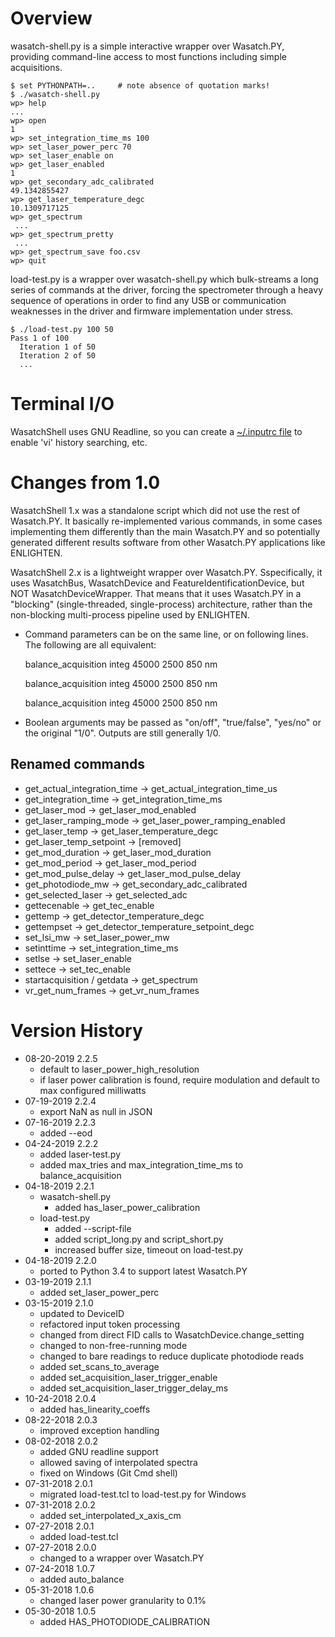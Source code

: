 # Overview

wasatch-shell.py is a simple interactive wrapper over Wasatch.PY, providing
command-line access to most functions including simple acquisitions.

    $ set PYTHONPATH=..     # note absence of quotation marks!
    $ ./wasatch-shell.py
    wp> help
    ...
    wp> open
    1
    wp> set_integration_time_ms 100
    wp> set_laser_power_perc 70
    wp> set_laser_enable on
    wp> get_laser_enabled
    1
    wp> get_secondary_adc_calibrated
    49.1342855427
    wp> get_laser_temperature_degc
    10.1309717125
    wp> get_spectrum
     ...
    wp> get_spectrum_pretty
     ...
    wp> get_spectrum_save foo.csv
    wp> quit

load-test.py is a wrapper over wasatch-shell.py which bulk-streams a long series
of commands at the driver, forcing the spectrometer through a heavy sequence of
operations in order to find any USB or communication weaknesses in the driver and
firmware implementation under stress.

    $ ./load-test.py 100 50
    Pass 1 of 100
      Iteration 1 of 50
      Iteration 2 of 50
      ...

# Terminal I/O

WasatchShell uses GNU Readline, so you can create a 
[~/.inputrc file](https://www.gnu.org/software/bash/manual/html_node/Readline-Init-File.html)
to enable 'vi' history searching, etc.

# Changes from 1.0

WasatchShell 1.x was a standalone script which did not use the rest of 
Wasatch.PY.  It basically re-implemented various commands, in some cases 
implementing them differently than the main Wasatch.PY and so potentially 
generated different results software from other Wasatch.PY applications
like ENLIGHTEN.  

WasatchShell 2.x is a lightweight wrapper over Wasatch.PY.  Sspecifically,
it uses WasatchBus, WasatchDevice and FeatureIdentificationDevice, but NOT
WasatchDeviceWrapper.  That means that it uses Wasatch.PY in a "blocking"
(single-threaded, single-process) architecture, rather than the non-blocking 
multi-process pipeline used by ENLIGHTEN.

- Command parameters can be on the same line, or on following lines.  The 
  following are all equivalent:

  balance\_acquisition integ 45000 2500 850 nm

  balance\_acquisition integ
  45000 2500
  850 nm

  balance\_acquisition 
  integ
  45000 
  2500
  850 
  nm

- Boolean arguments may be passed as "on/off", "true/false", "yes/no" or the 
  original "1/0".  Outputs are still generally 1/0.

## Renamed commands

- get\_actual\_integration\_time -> get\_actual\_integration\_time\_us
- get\_integration\_time -> get\_integration\_time\_ms
- get\_laser\_mod -> get\_laser\_mod\_enabled
- get\_laser\_ramping\_mode -> get\_laser\_power\_ramping\_enabled
- get\_laser\_temp -> get\_laser\_temperature\_degc
- get\_laser\_temp\_setpoint -> [removed]
- get\_mod\_duration -> get\_laser\_mod\_duration
- get\_mod\_period -> get\_laser\_mod\_period
- get\_mod\_pulse\_delay -> get\_laser\_mod\_pulse\_delay
- get\_photodiode\_mw -> get\_secondary\_adc\_calibrated
- get\_selected\_laser -> get\_selected\_adc
- gettecenable -> get\_tec\_enable
- gettemp -> get\_detector\_temperature\_degc
- gettempset -> get\_detector\_temperature\_setpoint\_degc
- set\_lsi\_mw -> set\_laser\_power\_mw
- setinttime -> set\_integration\_time\_ms
- setlse -> set\_laser\_enable
- settece -> set\_tec\_enable
- startacquisition / getdata -> get\_spectrum
- vr\_get\_num\_frames -> get\_vr\_num\_frames

# Version History

- 08-20-2019 2.2.5
    - default to laser_power_high_resolution
    - if laser power calibration is found, require modulation and default to max configured milliwatts
- 07-19-2019 2.2.4
    - export NaN as null in JSON
- 07-16-2019 2.2.3
    - added --eod
- 04-24-2019 2.2.2
    - added laser-test.py
    - added max\_tries and max\_integration\_time\_ms to balance\_acquisition
- 04-18-2019 2.2.1
    - wasatch-shell.py
        - added has\_laser\_power\_calibration 
    - load-test.py 
        - added --script-file
        - added script\_long.py and script\_short.py 
        - increased buffer size, timeout on load-test.py
- 04-18-2019 2.2.0
    - ported to Python 3.4 to support latest Wasatch.PY
- 03-19-2019 2.1.1
    - added set\_laser\_power\_perc
- 03-15-2019 2.1.0
    - updated to DeviceID
    - refactored input token processing
    - changed from direct FID calls to WasatchDevice.change\_setting
    - changed to non-free-running mode
    - changed to bare readings to reduce duplicate photodiode reads
    - added set\_scans\_to\_average
    - added set\_acquisition\_laser\_trigger\_enable
    - added set\_acquisition\_laser\_trigger\_delay\_ms
- 10-24-2018 2.0.4
    - added has\_linearity\_coeffs
- 08-22-2018 2.0.3
    - improved exception handling
- 08-02-2018 2.0.2
    - added GNU readline support
    - allowed saving of interpolated spectra
    - fixed on Windows (Git Cmd shell)
- 07-31-2018 2.0.1
    - migrated load-test.tcl to load-test.py for Windows
- 07-31-2018 2.0.2
    - added set\_interpolated\_x\_axis\_cm
- 07-27-2018 2.0.1
    - added load-test.tcl
- 07-27-2018 2.0.0
    - changed to a wrapper over Wasatch.PY
- 07-24-2018 1.0.7
    - added auto\_balance
- 05-31-2018 1.0.6
    - changed laser power granularity to 0.1%
- 05-30-2018 1.0.5
    - added HAS\_PHOTODIODE\_CALIBRATION

